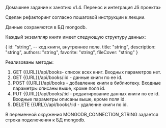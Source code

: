 Домашнее задание к занятию «1.4. Перенос и интеграция JS проекта»

Сделан рефакторинг согласно пошаговой инструкции к лекции.

Данные сохраняются в БД mongodb.

Каждый экземпляр книги имеет следующую структуру данных:

{
  id: "string",   -- код книги, внутреннее поле.
  title: "string",
  description: "string",
  authors: "string",
  favorite: "string",
  fileCover: "string"
}

Реализованы методы:

1. GET {{URL}}/api/books- список всех книг. Входных параметров нет.
2. GET {{URL}}/api/books/:id - данные книги по ее id.
3. POST {{URL}}/api/books - добавление книги в библиотеку. Входные параметры описаны выше, кроме поля id.
4. PUT {{URL}}/api/books/:id - редактирование данных книги по ее id. Входные параметры описаны выше, кроме поля id.
5. DELETE {{URL}}/api/books/:id - удаление книги по id.

В переменной окружения MONGODB_CONNECTION_STRING задается строка подключения к БД mongodb.
